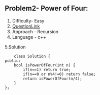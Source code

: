 ## Problem2-  Power of Four: 
1. Difficulty- Easy
2. [QuestionLink]([https://leetcode.com/problems/number-of-steps-to-reduce-a-number-to-zero/description/](https://leetcode.com/problems/power-of-four/description/))
3. Approach - Recursion
4. Language - c++


5.Solution 

        class Solution {
    public:
        bool isPowerOfFour(int n) {
            if(n==1) return true;
            if(n==0 or n%4!=0) return false;
            return isPowerOfFour(n/4);
        }
    };
